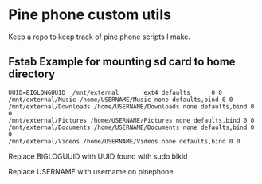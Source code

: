 # Pine phone custom utils

Keep a repo to keep track of pine phone scripts I make.

## Fstab Example for mounting sd card to home directory

```
UUID=BIGLONGUUID  /mnt/external       ext4 defaults      0 0
/mnt/external/Music /home/USERNAME/Music none defaults,bind 0 0
/mnt/external/Downloads /home/USERNAME/Downloads none defaults,bind 0 0
/mnt/external/Pictures /home/USERNAME/Pictures none defaults,bind 0 0
/mnt/external/Documents /home/USERNAME/Documents none defaults,bind 0 0
/mnt/external/Videos /home/USERNAME/Videos none defaults,bind 0 0
```

Replace BIGLOGUUID with UUID found with sudo blkid

Replace USERNAME with username on pinephone. 
